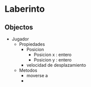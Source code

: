 # Laberinto

## Objectos
- Jugador
  - Propiedades
    - Posicion
      - Posicion x : entero
      - Posicion y : entero
    - velocidad de desplazamiento
  - Metodos
    - moverse a
    - 
